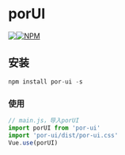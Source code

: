 # porUI
<img style="float:left" src="https://img.shields.io/badge/npm-0.1.0-brightgreen.svg"></img>

[![NPM](https://nodei.co/npm/por-ui.png)](https://nodei.co/npm/por-ui/)

## 安装
```javascript
npm install por-ui -s
```

### 使用
```javascript
// main.js，导入porUI
import porUI from 'por-ui'
import 'por-ui/dist/por-ui.css'
Vue.use(porUI)

```
